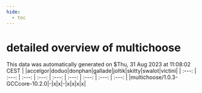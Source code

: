 ```yaml
---
hide:
  - toc
---
```


detailed overview of multichoose
================================


This data was automatically generated on $Thu, 31 Aug 2023 at 11:08:02 CEST
| |accelgor|doduo|donphan|gallade|joltik|skitty|swalot|victini|
| :---: | :---: | :---: | :---: | :---: | :---: | :---: | :---: | :---: |
|multichoose/1.0.3-GCCcore-10.2.0|-|x|x|-|x|x|x|x|
